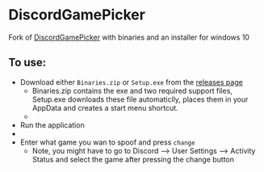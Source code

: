# DiscordGamePicker
Fork of [DiscordGamePicker](https://github.com/TichShowers/DiscordGamePicker) with binaries and an installer for windows 10 

## To use:

- Download either `Binaries.zip` or `Setup.exe` from the [releases page](https://github.com/TheBozzz34/DiscordGamePicker/releases/latest)
  - Binaries.zip contains the exe and two required support files, Setup.exe downloads these file automaticlly, places them in your AppData and creates a start menu shortcut.
  - 
- Run the application
- 
- Enter what game you wan to spoof and press `change`
  - Note, you might have to go to Discord --> User Settings --> Activity Status and select the game after pressing the change button
